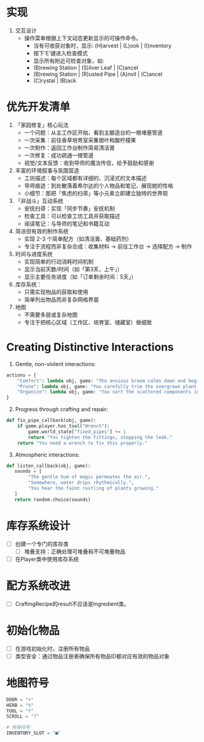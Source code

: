 # 实现

1. 交互设计
   - 操作菜单根据上下文动态更新显示的可操作命令。
     - 当有可收获对象时，显示: (H)arvest | (L)ook | (I)nventory
     - 按下'E'键进入检查模式
     - 显示所有附近可检查对象，如: 
     - (B)rewing Station | (S)ilver Leaf | (C)ancel
     - (B)rewing Station | (R)usted Pipe | (A)nvil | (C)ancel
     - (C)rystal | (B)ack

# 优先开发清单

1. 「家园修复」核心玩法
    - 一个问题：从主工作区开始，看到主酿造台的一根堵塞管道
    - 一次采集：前往香草培育室采集银叶和酸柠檬果
    - 一次制作：返回工作台制作简易清洁膏
    - 一次修复：成功疏通一根管道
    - 视觉/文本反馈：收到导师的魔法传信，给予鼓励和感谢
2. 丰富的环境叙事与氛围营造
   - 工坊描述：每个区域都有详细的、沉浸式的文本描述
   - 导师痕迹：到处散落着希尔达的个人物品和笔记，展现她的性格
   - 小细节：那把「焦虑的扫帚」等小元素立即建立独特的世界观
3. 「非战斗」互动系统
    - 安抚扫帚：实现「同步节奏」安抚机制
    - 检查工具：可以检查工坊工具并获取描述
    - 阅读笔记：与导师的笔记和书籍互动
4. 简洁但有效的制作系统
    - 实现 2-3 个简单配方（如清洁膏、基础药剂）
    - 专注于流程而非复杂合成：收集材料 -> 前往工作台 -> 选择配方 -> 制作
5. 时间与进度系统
   - 实现简单的行动消耗时间机制
   - 显示当前天数/时间（如「第3天，上午」）
   - 显示主要任务进度（如「订单剩余时间：5天」）
6. 库存系统：
   - 只需实现物品的获取和使用
   - 简单列出物品而非复杂网格界面
7. 地图
    - 不需要多层或复杂地图
    - 专注于把核心区域（工作区、培育室、储藏室）做细致

# Creating Distinctive Interactions

1. Gentle, non-violent interactions:
```py
actions = {
    "Comfort": lambda obj, game: "The anxious broom calms down and begins sweeping properly.",
    "Prune": lambda obj, game: "You carefully trim the overgrown plant, encouraging healthy growth.",
    "Organize": lambda obj, game: "You sort the scattered components into neat piles."
}
```
2. Progress through crafting and repair:

```py
def fix_pipe_callback(obj, game):
    if game.player.has_tool("Wrench"):
        game.world_state["fixed_pipes"] += 1
        return "You tighten the fittings, stopping the leak."
    return "You need a wrench to fix this properly."
```
3. Atmospheric interactions:
```py
def listen_callback(obj, game):
   sounds = [
        "The gentle hum of magic permeates the air.",
        "Somewhere, water drips rhythmically.",
        "You hear the faint rustling of plants growing."
   ]
   return random.choice(sounds)
```

# 库存系统设计
- [ ] 创建一个专门的库存类
  - [ ] 堆叠支持：正确处理可堆叠和不可堆叠物品
- [ ] 在Player类中使用库存系统

# 配方系统改进
- [ ] CraftingRecipe的result不应该是Ingredient类。

# 初始化物品
- [ ] 在游戏初始化时，注册所有物品
- [ ] 类型安全：通过物品注册表确保所有物品ID都对应有效的物品对象

# 地图符号
```py
DOOR = "+"
HERB = "%"
TOOL = "†"
SCROLL = "?"

# 特殊符号
INVENTORY_SLOT = "■"
```